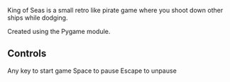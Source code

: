 King of Seas is a small retro like pirate game where you shoot down other ships while dodging.

Created using the Pygame module.

Controls
--------
Any key to start game
Space to pause
Escape to unpause